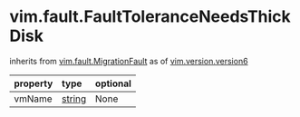 vim.fault.FaultToleranceNeedsThickDisk
======================================
inherits from [vim.fault.MigrationFault](docs/vim.fault.MigrationFault.md)
as of [vim.version.version6](docs/vim.version.md)

| property | type | optional |
|:---------|:-----|:---------|
| vmName | [string](string.md "string") | None |
